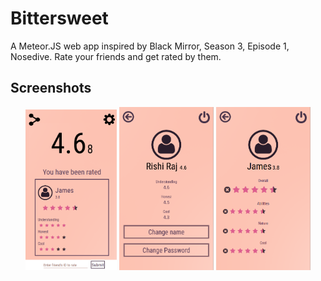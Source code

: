 # Bittersweet
A Meteor.JS web app inspired by Black Mirror, Season 3, Episode 1, Nosedive.
Rate your friends and get rated by them.

## Screenshots
<p align ="center">
<img src = "https://raw.githubusercontent.com/rishiraj22/bittersweet/master/img/screenshot_home.png" width="29%"></img>
<img src = "https://raw.githubusercontent.com/rishiraj22/bittersweet/master/img/screenshot_me.png" width="30%"></img>
<img src = "https://raw.githubusercontent.com/rishiraj22/bittersweet/master/img/screenshot_user.png" width="30%"></img>
</p>

